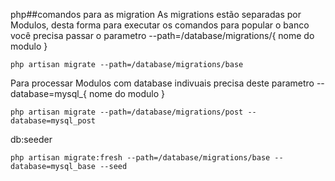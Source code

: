 php##comandos para as migration
As migrations estão separadas por Modulos, desta forma para executar os comandos para popular o banco você precisa passar o parametro --path=/database/migrations/{ nome do modulo }
```
php artisan migrate --path=/database/migrations/base
```
Para processar Modulos com database indivuais precisa deste parametro --database=mysql_{ nome do modulo }
```
php artisan migrate --path=/database/migrations/post --database=mysql_post
```
db:seeder
```
php artisan migrate:fresh --path=/database/migrations/base --database=mysql_base --seed
```
